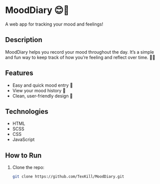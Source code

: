 # MoodDiary 😊📝

A web app for tracking your mood and feelings!

## Description

MoodDiary helps you record your mood throughout the day. It’s a simple and fun way to keep track of how you’re feeling and reflect over time. 🌈✨

## Features

- Easy and quick mood entry 🙂  
- View your mood history 📅  
- Clean, user-friendly design 🎨  

## Technologies

- HTML
- SCSS
- CSS  
- JavaScript  

## How to Run

1. Clone the repo:

   ```bash
   git clone https://github.com/TexKill/MoodDiary.git

